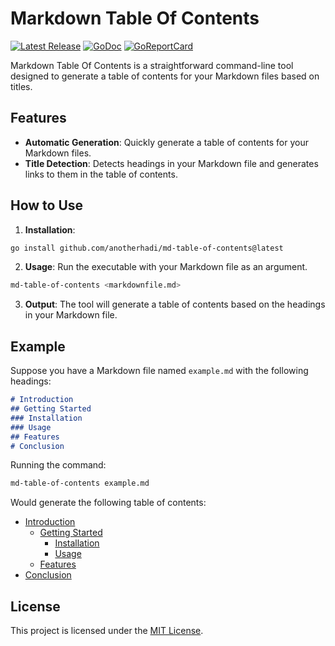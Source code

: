 # Markdown Table Of Contents

<p>
    <a href="https://github.com/anotherhadi/md-table-of-contents/releases"><img src="https://img.shields.io/github/release/anotherhadi/md-table-of-contents.svg" alt="Latest Release"></a>
    <a href="https://pkg.go.dev/github.com/anotherhadi/md-table-of-contents?tab=doc"><img src="https://godoc.org/github.com/golang/gddo?status.svg" alt="GoDoc"></a>
    <a href="https://goreportcard.com/report/github.com/anotherhadi/md-table-of-contents"><img src="https://goreportcard.com/badge/github.com/anotherhadi/md-table-of-contents" alt="GoReportCard"></a>
</p>

Markdown Table Of Contents is a straightforward command-line tool designed to generate a table of contents for your Markdown files based on titles.

## Features

- **Automatic Generation**: Quickly generate a table of contents for your Markdown files.
- **Title Detection**: Detects headings in your Markdown file and generates links to them in the table of contents.

## How to Use

1. **Installation**:
  ```bash
  go install github.com/anotherhadi/md-table-of-contents@latest
  ```


2. **Usage**: Run the executable with your Markdown file as an argument.
  ```bash
  md-table-of-contents <markdownfile.md>
  ```
3. **Output**: The tool will generate a table of contents based on the headings in your Markdown file.

## Example

Suppose you have a Markdown file named `example.md` with the following headings:

```md
# Introduction
## Getting Started
### Installation
### Usage
## Features
# Conclusion
```

Running the command:

```bash
md-table-of-contents example.md
```

Would generate the following table of contents:

- [Introduction](#introduction)
  - [Getting Started](#getting-started)
    - [Installation](#installation)
    - [Usage](#usage)
  - [Features](#features)
- [Conclusion](#conclusion)

## License

This project is licensed under the [MIT License](LICENSE).
